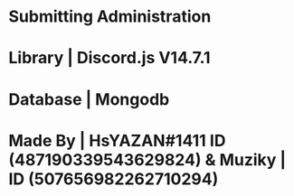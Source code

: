 # Submitting Administration 
# Library | Discord.js V14.7.1 
# Database | Mongodb
# Made By | HsYAZAN#1411 ID (487190339543629824) & Muziky | ID (507656982262710294)

